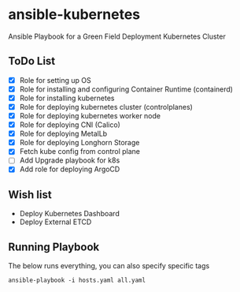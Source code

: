 # ansible-kubernetes
Ansible Playbook for a Green Field Deployment Kubernetes Cluster

## ToDo List
- [x] Role for setting up OS
- [x] Role for installing and configuring Container Runtime (containerd)
- [x] Role for installing kubernetes
- [x] Role for deploying kubernetes cluster (controlplanes)
- [x] Role for deploying kubernetes worker node
- [x] Role for deploying CNI (Calico)
- [x] Role for deploying MetalLb
- [x] Role for deploying Longhorn Storage
- [x] Fetch kube config from control plane
- [ ] Add Upgrade playbook for k8s
- [x] Add role for deploying ArgoCD

## Wish list
- Deploy Kubernetes Dashboard
- Deploy External ETCD

## Running Playbook
The below runs everything, you can also specify specific tags
```
ansible-playbook -i hosts.yaml all.yaml
```
